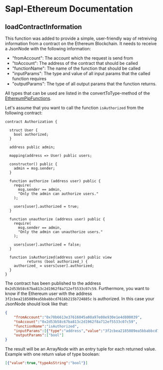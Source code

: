 # Sapl-Ethereum Documentation

## loadContractInformation

This function was added to provide a simple, user-friendly way of retreiving information from a contract on the Ethereum Blockchain. It needs to receive a JsonNode with the following information:

 - "fromAccount":  The account which the request is send from
 - "toAccount":    The address of the contract that should be called
 - "functionName": The name of the function that should be called
 - "inputParams":  The type and value of all input params that the called function requires
 - "outputParams": The type of all output params that the function returns.

All types that can be used are listed in the convertToType-method of the [EthereumPipFunctions](https://github.com/heutelbeck/sapl-policy-engine/blob/sapl-ethereum/sapl-ethereum/src/main/java/io/sapl/interpreter/pip/EthereumPipFunctions.java).

 
Let's assume that you want to call the function `isAuthorized` from the following contract:

```solidity
contract Authorization {

  struct User {
    bool authorized;
  }

  address public admin;

  mapping(address => User) public users;

  constructor() public {
    admin = msg.sender;
  }

  function authorize (address user) public {
    require(
      msg.sender == admin,
      "Only the admin can authorize users."
    );

    users[user].authorized = true;
  }

  function unauthorize (address user) public {
    require(
      msg.sender == admin,
      "Only the admin can unauthorize users."
    );

    users[user].authorized = false;
  }

  function isAuthorized(address user) public view
          returns (bool authorized_) {
    authorized_ = users[user].authorized;
  }
}
```

The contract has been published to the address `0x2d53b58c67ba813c2d1962f8a712ef5533c07c59`.
Furthermore, you want to know if the Ethereum user with the address `3f2cbea2185089ea5bbabbcd7616b215b724885c` is authorized.
In this case your JsonNode should look like that:


```json
{
	"fromAccount":"0x70b6613e37616045a80a97e08e930e1e4d800039",
	"toAccount":"0x2d53b58c67ba813c2d1962f8a712ef5533c07c59",
	"functionName":"isAuthorized",
	"inputParams":[{"type":"address","value":"3f2cbea2185089ea5bbabbcd7616b215b724885c"}],
	"outputParams":["bool"]
}
```

The result will be an ArrayNode with an entry tuple for each returned value. 
Example with one return value of type boolean:

```json
[{"value":true,"typeAsString":"bool"}]
```